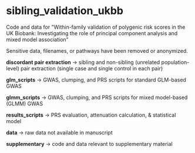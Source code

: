 # sibling_validation_ukbb

Code and data for "Within-family validation of polygenic risk scores in the UK Biobank: Investigating the role of principal component analysis and mixed model association"

Sensitive data, filenames, or pathways have been removed or anonymized. 

**discordant pair extraction** -> sibling and non-sibling (unrelated population-level) pair extraction (single case and single control in each pair)

**glm_scripts** -> GWAS, clumping, and PRS scripts for standard GLM-based GWAS 

**glmm_scripts** -> GWAS, clumping, and PRS scripts for mixed model-based (GLMM) GWAS 

**results_scripts** -> PRS evaluation, attenuation calculation, & statistical model

**data** -> raw data not available in manuscript

**supplementary** -> code and data relevant to supplementary material
